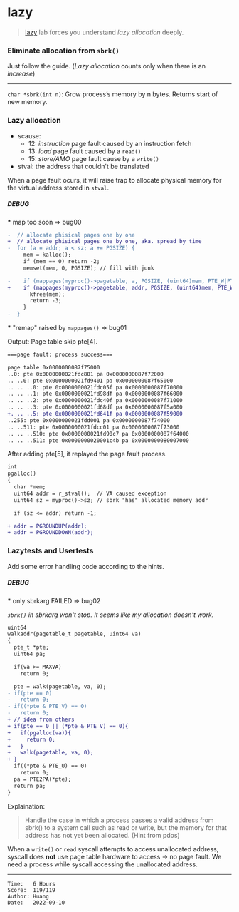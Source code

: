# lazy

> [lazy](https://pdos.csail.mit.edu/6.S081/2020/labs/lazy.html) lab forces you
> understand *lazy allocation* deeply.

### Eliminate allocation from `sbrk()`

Just follow the guide. (*Lazy allocation* counts only when there is an *increase*)

---

`char *sbrk(int n)`: Grow process’s memory by n bytes. Returns start of new memory.

### Lazy allocation

* scause:
  * 12: *instruction* page fault caused by an instruction fetch
  * 13: *load* page fault caused by a `read()`
  * 15: *store/AMO* page fault cause by a `write()`
* stval: the address that couldn't be translated

When a page fault ocurs, it will raise trap to allocate physical memory for the
virtual address stored in `stval`.

##### DEBUG

<b>*</b> map too soon => bug00

```diff
-  // allocate phisical pages one by one
+  // allocate phisical pages one by one, aka. spread by time
-  for (a = addr; a < sz; a += PGSIZE) {
     mem = kalloc();
     if (mem == 0) return -2;
     memset(mem, 0, PGSIZE); // fill with junk

-    if (mappages(myproc()->pagetable, a, PGSIZE, (uint64)mem, PTE_W|PTE_X|PTE_R|PTE_U) != 0) {
+    if (mappages(myproc()->pagetable, addr, PGSIZE, (uint64)mem, PTE_W|PTE_X|PTE_R|PTE_U) != 0) {
       kfree(mem);
       return -3;
     }
-  }
```

<b>*</b> "remap" raised by `mappages()` => bug01

Output: Page table skip pte[4].
```diff
===page fault: process success===

page table 0x0000000087f75000
..0: pte 0x0000000021fdc801 pa 0x0000000087f72000
.. ..0: pte 0x0000000021fd9401 pa 0x0000000087f65000
.. .. ..0: pte 0x0000000021fdc05f pa 0x0000000087f70000
.. .. ..1: pte 0x0000000021fd98df pa 0x0000000087f66000
.. .. ..2: pte 0x0000000021fdc40f pa 0x0000000087f71000
.. .. ..3: pte 0x0000000021fd68df pa 0x0000000087f5a000
+. .. ..5: pte 0x0000000021fd641f pa 0x0000000087f59000
..255: pte 0x0000000021fdd001 pa 0x0000000087f74000
.. ..511: pte 0x0000000021fdcc01 pa 0x0000000087f73000
.. .. ..510: pte 0x0000000021fd90c7 pa 0x0000000087f64000
.. .. ..511: pte 0x0000000020001c4b pa 0x0000000080007000
```

After adding pte[5], it replayed the page fault process.

```diff
int
pgalloc()
{
  char *mem;
  uint64 addr = r_stval();  // VA caused exception
  uint64 sz = myproc()->sz; // sbrk "has" allocated memory addr

  if (sz <= addr) return -1;

+ addr = PGROUNDUP(addr);
+ addr = PGROUNDDOWN(addr);
```

### Lazytests and Usertests

Add some error handling code according to the hints.

##### DEBUG

<b>*</b> only sbrkarg FAILED => bug02

<i>`sbrk()` in sbrkarg won't stop. It seems like my allocation doesn't work.</i>

```diff
uint64
walkaddr(pagetable_t pagetable, uint64 va)
{
  pte_t *pte;
  uint64 pa;

  if(va >= MAXVA)
    return 0;

  pte = walk(pagetable, va, 0);
- if(pte == 0)
-   return 0;
- if((*pte & PTE_V) == 0)
-   return 0;
+ // idea from others
+ if(pte == 0 || (*pte & PTE_V) == 0){
+   if(pgalloc(va)){
+     return 0;
+   }
+   walk(pagetable, va, 0);
+ }
  if((*pte & PTE_U) == 0)
    return 0;
  pa = PTE2PA(*pte);
  return pa;
}
```

Explaination:

> Handle the case in which a process passes a valid address from sbrk() to a
> system call such as read or write, but the memory for that address has not yet
> been allocated. (Hint from pdos)

When a `write()` or `read` syscall attempts to access unallocated address,
syscall does **not** use page table hardware to access -> no page fault.
We need a process while syscall accessing the unallocated address.

---

```
Time:   6 Hours
Score:  119/119
Author: Huang
Date:   2022-09-10
```
